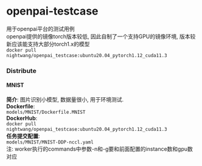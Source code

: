 # openpai-testcase
用于openpai平台的测试用例  
openpai提供的镜像torch版本较低, 因此自制了一个支持GPU的镜像环境, 版本较新应该能支持大部分torch1.x的模型  
`docker pull nightwang/openpai_testcase:ubuntu20.04_pytorch1.12_cuda11.3`  
  
### Distribute
#### MNIST
**简介**: 图片识别小模型, 数据量很小, 用于环境测试.  
**Dockerfile**:  
`models/MNIST/Dockerfile.MNIST`  
**DockerHub**:  
`docker pull nightwang/openpai_testcase:ubuntu20.04_pytorch1.12_cuda11.3`  
**任务提交配置**:  
`models/MNIST/MNIST-DDP-nccl.yaml`  
注: worker执行的commands中参数-n和-g要和前面配置的instance数和gpu数对应  